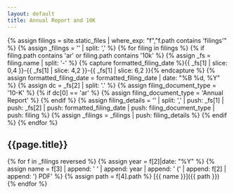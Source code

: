 ```yaml
---
layout: default
title: Annual Report and 10K
---
```


{% assign filings = site.static_files | where_exp: "f","f.path contains 'filings'" %}
{% assign _filings = '' | split: ',' %}
{% for filing in filings %}
    {% if filing.path contains 'ar' or filing.path contains '10k' %}
        {% assign _fs = filing.name | split: '-' %}
        {% capture formatted_filing_date %}{{ _fs[1] | slice: 0,4 }}-{{ _fs[1] | slice: 4,2 }}-{{ _fs[1] | slice: 6,2 }}{% endcapture %}
        {% assign formatted_filing_date = formatted_filing_date | date: "%B %d, %Y" %}
        {% assign dc = _fs[2] | split: '.' %}
        {% assign filing_document_type = '10-K' %}
        {% if dc[0] == 'ar' %}
            {% assign filing_document_type = 'Annual Report' %}
        {% endif %}
        {% assign filing_details = '' | split: ',' | push: _fs[1] | push: _fs[2] | push: formatted_filing_date | push: filing_document_type | push: filing %}
        {% assign _filings = _filings | push: filing_details %}
    {% endif %}
{% endfor %}

## {{page.title}}

{% for f in _filings reversed %}
{% assign year = f[2]|date: "%Y" %}
{% assign name  = f[3] | append: ' ' | append: year | append: ' (' | append: f[2] | append: ') PDF'  %}
{% assign path = f[4].path %}
[{{ name }}]({{ path }})
{% endfor %}